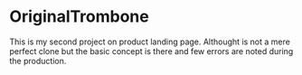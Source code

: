 # OriginalTrombone
This is my second project on product landing page. Althought is not a mere perfect clone but the basic concept is there and few errors are noted during the production. 
